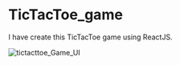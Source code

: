 # TicTacToe_game
I have create this TicTacToe game using ReactJS. 

![tictacttoe_Game_UI](https://github.com/shubhamdubey2706/TicTacToe_game/assets/87197585/c59dd21c-cac4-422b-a423-de55fe86a18a)
